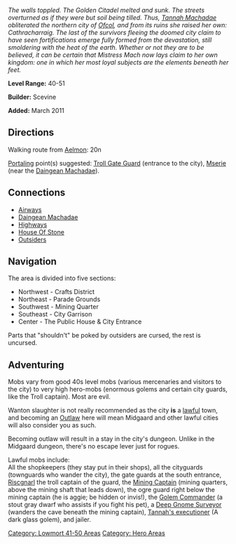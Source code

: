 *The walls toppled. The Golden Citadel melted and sunk. The streets
overturned as if they were but soil being tilled. Thus, [Tannah
Machadae](Tannah_Machadae "wikilink") obliterated the northern city of
[Ofcol](:Category:Ofcol "wikilink"), and from its ruins she raised her
own: Cathracharraig. The last of the survivors fleeing the doomed city
claim to have seen fortifications emerge fully formed from the
devastation, still smoldering with the heat of the earth. Whether or not
they are to be believed, it can be certain that Mistress Mach now lays
claim to her own kingdom: one in which her most loyal subjects are the
elements beneath her feet.*

**Level Range:** 40-51

**Builder:** Scevine

**Added:** March 2011

## Directions

Walking route from [Aelmon](Aelmon "wikilink"): 20n

[Portaling](Portal "wikilink") point(s) suggested: [Troll Gate
Guard](Troll_Gate_Guard "wikilink") (entrance to the city),
[Mserie](Mserie "wikilink") (near the [Daingean
Machadae](:Category:Daingean_Machadae "wikilink")).

## Connections

-   [Airways](:Category:Airways "wikilink")
-   [Daingean Machadae](:Category:Daingean_Machadae "wikilink")
-   [Highways](:Category:Highways/Great_Wall "wikilink")
-   [House Of Stone](:Category:House_Of_Stone "wikilink")
-   [Outsiders](:Category:Outsiders "wikilink")

## Navigation

The area is divided into five sections:

-   Northwest - Crafts District
-   Northeast - Parade Grounds
-   Southwest - Mining Quarter
-   Southeast - City Garrison
-   Center - The Public House & City Entrance

Parts that "shouldn't" be poked by outsiders are cursed, the rest is
uncursed.

## Adventuring

Mobs vary from good 40s level mobs (various mercenaries and visitors to
the city) to very high hero-mobs (enormous golems and certain city
guards, like the Troll captain). Most are evil.

Wanton slaughter is not really recommended as the city **is** a
[lawful](Lawful_Flag "wikilink") town, and becoming an
[Outlaw](Outlaw_Flag "wikilink") here will mean Midgaard and other
lawful cities will also consider you as such.

Becoming outlaw will result in a stay in the city's dungeon. Unlike in
the Midgaard dungeon, there's no escape lever just for rogues.

Lawful mobs include:  
All the shopkeepers (they stay put in their shops), all the cityguards
(townguards who wander the city), the gate guards at the south entrance,
[Riscgnarl](Riscgnarl "wikilink") the troll captain of the guard, the
[Mining Captain](Mining_Captain "wikilink") (mining quarters, above the
mining shaft that leads down), the ogre guard right below the mining
captain (he is aggie; be hidden or invis!), the [Golem
Commander](Golem_Commander "wikilink") (a stout gray dwarf who assists
if you fight his pet), a [Deep Gnome
Surveyor](Deep_Gnome_Surveyor "wikilink") (wanders the cave beneath the
mining captain), [Tannah's executioner](Tannah's_executioner "wikilink")
(A dark glass golem), and jailer.

[Category: Lowmort 41-50
Areas](Category:_Lowmort_41-50_Areas "wikilink") [Category: Hero
Areas](Category:_Hero_Areas "wikilink")
